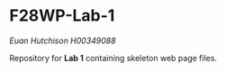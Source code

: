 # F28WP-Lab-1

*Euan Hutchison H00349088*

Repository for **Lab 1** containing skeleton web page files.
